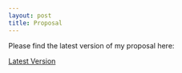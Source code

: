 ```yaml
---
layout: post
title: Proposal
---
```


Please find the latest version of my proposal here:

[Latest Version]({{DenisPeskov.github.io}}/images/denis_proposal.paper.1.11.21_v2.pdf)

